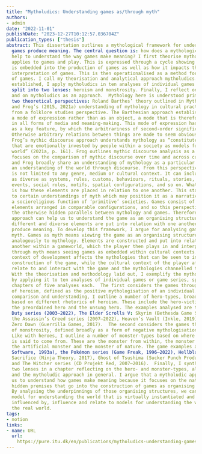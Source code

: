 ```yaml
---
title: "Mytholudics: Understanding games as/through myth"
authors:
- admin
date: "2022-11-01"
publishDate: "2023-12-27T10:12:57.036704Z"
publication_types: ["thesis"]
abstract: This dissertation outlines a mythological framework for understanding how
  games produce meaning. The central question is: how does a mythological approach
  help to understand the way games make meaning? I first theorise mythology as it
  applies to games and play. This is expressed through a cycle showing how mythology
  is embedded into the production of games as well as how it impacts the playing and
  interpretation of games. This is then operationalised as a method for the analysis
  of games. I call my theorisation and analytical approach mytholudics. With this
  established, I apply mytholudics in ten analyses of individual games or game series,
  split into two lenses: heroism and monstrosity. Finally, I reflect on these analyses
  and on mytholudics as an approach.  Mythology here is understood primarily from
  two theoretical perspectives: Roland Barthes’ theory outlined in Mythologies (1972/2009)
  and Frog’s (2015, 2021a) understanding of mythology in cultural practice and discourse
  from a folklore studies perspective. The Barthesian approach establishes myth as
  a mode of expression rather than as an object, a mode that is therefore prevalent
  in all forms of media and meaning-making. This mode of expression has naturalisation
  as a key feature, by which the arbitrariness of second-order signification is masked.
  Otherwise arbitrary relations between things are made to seem obvious and natural.
  Frog’s mythic discourse approach understands mythology as “constituted of signs
  that are emotionally invested by people within a society as models for knowing the
  world” (2021a, p. 161). Frog outlines mythic discourse analysis as a method which
  focuses on the comparison of mythic discourse over time and across cultures.  Barthes
  and Frog broadly share an understanding of mythology as a particular way of communicating
  an understanding of the world through discourse. From this perspective, mythology
  is not limited to any genre, medium or cultural context. It can include phenomena
  as diverse as systems, rules, customs, behaviours, rituals, stories, characters,
  events, social roles, motifs, spatial configurations, and so on. What is important
  is how these elements are placed in relation to one another. This stands in contrast
  to certain understandings of myth which may position it as a narrative genre or
  a socioreligious function of ‘primitive’ societies. Games consist of the same diverse
  elements arranged in comparable configurations, and so this perspective highlights
  the otherwise hidden parallels between mythology and games. Therefore, a mythological
  approach can help us to understand the game as an organising structure in which
  different and diverse elements are put into relation with one another in order to
  produce meaning. To develop this framework, I argue for analysing games as and through
  myth. Games as myth means viewing the game as an organising structure that works
  analogously to mythology. Elements are constructed and put into relation with one
  another within a gameworld, which the player then plays in and interprets. Games
  through myth means seeing games as embedded within cultural contexts. The cultural
  context of development affects the mythologies that can be seen to influence the
  construction of the game, while the cultural context of the player affects how they
  relate to and interact with the game and the mythologies channelled through it.
  With the theorisation and methodology laid out, I exemplify the mytholudic approach
  by applying it to ten analyses of individual games or game series, split into two
  chapters of five analyses each.  The first considers the games through the lens
  of heroism, defined as the positive mythologisation of an individual. To help with
  comparison and understanding, I outline a number of hero-types, broad categories
  based on different rhetorics of heroism. These include the hero-victim, the hero-sceptic,
  the preordained hero and the unsung hero. The examples analysed are the Call of
  Duty series (2003–2022), The Elder Scrolls V: Skyrim (Bethesda Game Studios, 2011),
  the Assassin’s Creed series (2007–2022), Heaven’s Vault (Inkle, 2019) and Horizon
  Zero Dawn (Guerrilla Games, 2017).  The second considers the games through the lens
  of monstrosity, defined broadly as a form of negative mythologisation of an entity.
  Like with heroes, I outline a number of monster-types based on where their monstrosity
  is said to come from. These are the monster from within, the monster from without,
  the artificial monster and the monster of nature. The game examples are Doom (id
  Software, 1993a), the Pokémon series (Game Freak, 1996–2022), Hellblade: Senua’s
  Sacrifice (Ninja Theory, 2017), Ghost of Tsushima (Sucker Punch Productions, 2020a)
  and The Witcher series (CD Projekt Red, 2007–2016).  Finally, I synthesise these
  two lenses in a chapter reflecting on the hero- and monster-types, all ten analyses
  and the mytholudic approach in general. I argue that a mytholudic approach helps
  us to understand how games make meaning because it focuses on the naturalised and
  hidden premises that go into the construction of games as organising structures.
  By analysing the underpinnings of those organising structures, we can outline the
  model for understanding the world that is virtually instantiated and how they are
  influenced by, influence and relate to models for understanding the world—mythologies—in
  the real world.
tags:
- notion
links:
- name: URL
  url: 
    https://pure.itu.dk/en/publications/mytholudics-understanding-games-asthrough-myth
---
```

